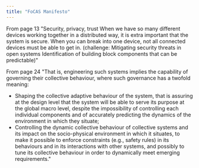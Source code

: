 ```yaml
---
title: "FoCAS Manifesto"
---
```


From page 13
"Security, privacy, trust
When we have so many different devices working together in a distributed way, it is extra important that the system is secure. When you can break into one device, not all connected devices must be able to get in. (challenge: Mitigating security threats in open systems Identification of building block components that can be predictable)"

From page 24
"That is, engineering such systems implies the capability of governing their collective behaviour, where such governance has a twofold meaning:
* Shaping the collective adaptive behaviour of the system, that is assuring at the design level that the system will be able to serve its purpose at the global macro level, despite the impossibility of controlling each individual components and of accurately predicting the dynamics of the environment in which they situate;
* Controlling the dynamic collective behaviour of collective systems and its impact on the socio-physical environment in which it situates, to make it possible to enforce constraints (e.g., safety rules) in its behaviours and in its interactions with other systems, and possibly to tune its collective behaviour in order to dynamically meet emerging requirements."

